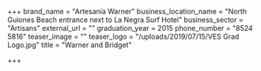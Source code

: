 +++
brand_name = "Artesanía Warner"
business_location_name = "North Guiones Beach entrance next to La Negra Surf Hotel"
business_sector = "Artisans"
external_url = ""
graduation_year = 2015
phone_number = "8524 5816"
teaser_image = ""
teaser_logo = "/uploads/2019/07/15/VES Grad Logo.jpg"
title = "Warner and Bridget"

+++
